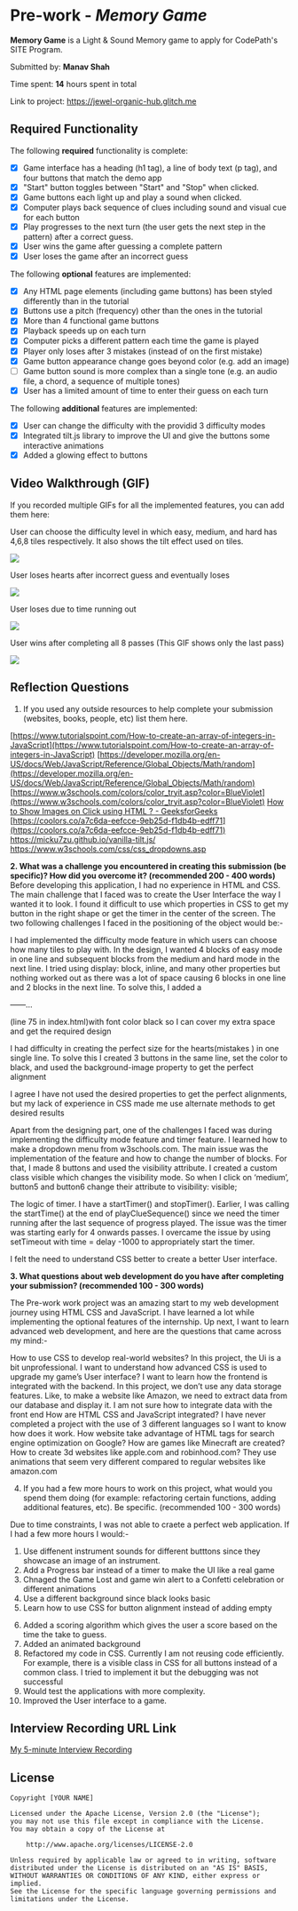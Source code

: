 # Pre-work - *Memory Game*

**Memory Game** is a Light & Sound Memory game to apply for CodePath's SITE Program. 

Submitted by: **Manav Shah**

Time spent: **14** hours spent in total

Link to project: https://jewel-organic-hub.glitch.me

## Required Functionality

The following **required** functionality is complete:

* [X] Game interface has a heading (h1 tag), a line of body text (p tag), and four buttons that match the demo app
* [X] "Start" button toggles between "Start" and "Stop" when clicked. 
* [X] Game buttons each light up and play a sound when clicked. 
* [X] Computer plays back sequence of clues including sound and visual cue for each button
* [X] Play progresses to the next turn (the user gets the next step in the pattern) after a correct guess. 
* [X] User wins the game after guessing a complete pattern
* [X] User loses the game after an incorrect guess

The following **optional** features are implemented:

* [X] Any HTML page elements (including game buttons) has been styled differently than in the tutorial
* [X] Buttons use a pitch (frequency) other than the ones in the tutorial
* [X] More than 4 functional game buttons
* [X] Playback speeds up on each turn
* [X] Computer picks a different pattern each time the game is played
* [X] Player only loses after 3 mistakes (instead of on the first mistake)
* [X] Game button appearance change goes beyond color (e.g. add an image)
* [ ] Game button sound is more complex than a single tone (e.g. an audio file, a chord, a sequence of multiple tones)
* [X] User has a limited amount of time to enter their guess on each turn

The following **additional** features are implemented:

- [X] User can change the difficulty with the providid 3 difficulty modes
- [X] Integrated tilt.js library to improve the UI and give the buttons some interactive animations
- [X] Added a glowing effect to buttons

## Video Walkthrough (GIF)

If you recorded multiple GIFs for all the implemented features, you can add them here:

User can choose the difficulty level in which easy, medium, and hard has 4,6,8 tiles respectively. It also shows the tilt effect used on tiles.

<img src='https://media.giphy.com/media/jinPLeqAGq93aOdDqE/giphy.gif' width='' />

User loses hearts after incorrect guess and eventually loses

<img src='https://media.giphy.com/media/iCwSaBOv2Vs9MauC7S/giphy.gif' width='' />

User loses due to time running out

<img src='https://media.giphy.com/media/W2r0eF1XaH5re21WSD/giphy.gif' width='' />

User wins after completing all 8 passes (This GIF shows only the last pass)

<img src='https://media.giphy.com/media/HGyFTxVqmxXvQcNM6A/giphy.gif' width='' />

## Reflection Questions
1. If you used any outside resources to help complete your submission (websites, books, people, etc) list them here. 

[https://www.tutorialspoint.com/How-to-create-an-array-of-integers-in-JavaScript](https://www.tutorialspoint.com/How-to-create-an-array-of-integers-in-JavaScript)
[https://developer.mozilla.org/en-US/docs/Web/JavaScript/Reference/Global_Objects/Math/random](https://developer.mozilla.org/en-US/docs/Web/JavaScript/Reference/Global_Objects/Math/random)
[https://www.w3schools.com/colors/color_tryit.asp?color=BlueViolet](https://www.w3schools.com/colors/color_tryit.asp?color=BlueViolet)
[How to Show Images on Click using HTML ? - GeeksforGeeks](https://www.geeksforgeeks.org/how-to-show-images-on-click-using-html/)
[https://coolors.co/a7c6da-eefcce-9eb25d-f1db4b-edff71](https://coolors.co/a7c6da-eefcce-9eb25d-f1db4b-edff71)
https://micku7zu.github.io/vanilla-tilt.js/
https://www.w3schools.com/css/css_dropdowns.asp

**2. What was a challenge you encountered in creating this submission (be specific)? How did you overcome it? (recommended 200 - 400 words)**
Before developing this application, I had no experience in HTML and CSS. The main challenge that I faced was to create the User Interface the way I wanted it to look. I found it difficult to use which properties in CSS to get my button in the right shape or get the timer in the center of the screen. The two following challenges I faced in the positioning of the object would be:-

I had implemented the difficulty mode feature in which users can choose how many tiles to play with. In the design, I wanted 4 blocks of easy mode in one line and subsequent blocks from the medium and hard mode in the next line. I tried using display: block, inline, and many other properties but nothing worked out as there was a lot of space causing 6 blocks in one line and 2 blocks in the next line. To solve this, I added a <p>——…</p> (line 75 in index.html)with font color black so I can cover my extra space and get the required design

I had difficulty in creating the perfect size for the hearts(mistakes ) in one single line. To solve this I created 3 buttons in the same line, set the color to black, and used the background-image property to get the perfect alignment

I agree I have not used the desired properties to get the perfect alignments, but my lack of experience in CSS made me use alternate methods to get desired results

Apart from the designing part, one of the challenges I faced was during implementing the difficulty mode feature and timer feature.
I learned how to make a dropdown menu from w3schools.com. The main issue was the implementation of the feature and how to change the number of blocks. For that, I made 8 buttons and used the visibility attribute. I created a custom class visible which changes the visibility mode. So when I click on ‘medium’, button5 and button6 change their attribute to visibility: visible;

The logic of timer. I have a startTimer() and stopTimer(). Earlier, I was calling the startTime() at the end of playClueSequence() since we need the timer running after the last sequence of progress played. The issue was the timer was starting early for 4 onwards passes. I overcame the issue by using setTimeout with time = delay -1000 to appropriately start the timer.

I felt the need to understand CSS better to create a better User interface.


**3. What questions about web development do you have after completing your submission? (recommended 100 - 300 words)**

The Pre-work work project was an amazing start to my web development journey using HTML CSS and JavaScript. I have learned a lot while implementing the optional features of the internship. Up next, I want to learn advanced web development, and here are the questions that came across my mind:-

How to use CSS to develop real-world websites? In this project, the Ui is a bit unprofessional. I want to understand how advanced CSS is used to upgrade my game’s User interface?
I want to learn how the frontend is integrated with the backend. In this project, we don’t use any data storage features. Like, to make a website like Amazon, we need to extract data from our database and display it. I am not sure how to integrate data with the front end 
How are HTML CSS and JavaScript integrated? I have never completed a project with the use of 3 different languages so I want to know how does it work.
How website take advantage of HTML tags for search engine optimization on Google?
How are games like Minecraft are created? 
How to create 3d websites like apple.com and robinhood.com? They use animations that seem very different compared to regular websites like amazon.com 


4. If you had a few more hours to work on this project, what would you spend them doing (for example: refactoring certain functions, adding additional features, etc). Be specific. (recommended 100 - 300 words) 

Due to time constraints, I was not able to craete a perfect web application. If I had a few more hours I would:-
1. Use diffenent instrument sounds for different butttons since they showcase an image of an instrument.
2. Add a Progress bar instead of a timer to make the UI like a real game
3. Chnaged the Game Lost and game win alert to a Confetti celebration or different animations 
4. Use a different background since black looks basic
5. Learn how to use CSS for button alignment instead of adding empty <p>
6. Added a scoring algorithm which gives the user a score based on the time the take to guess.
7. Added an animated background
8. Refactored my code in CSS. Currently I am not reusing code efficiently. For example, there is a visible class in CSS for all buttons instead of a common class. I tried to implement it but the debugging was not successful
9. Would test the applications with more complexity.
10. Improved the User interface to a game.



## Interview Recording URL Link

[My 5-minute Interview Recording](your-link-here)


## License

    Copyright [YOUR NAME]

    Licensed under the Apache License, Version 2.0 (the "License");
    you may not use this file except in compliance with the License.
    You may obtain a copy of the License at

        http://www.apache.org/licenses/LICENSE-2.0

    Unless required by applicable law or agreed to in writing, software
    distributed under the License is distributed on an "AS IS" BASIS,
    WITHOUT WARRANTIES OR CONDITIONS OF ANY KIND, either express or implied.
    See the License for the specific language governing permissions and
    limitations under the License.
